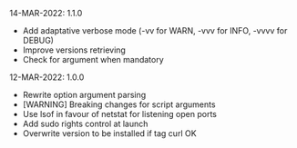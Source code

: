 14-MAR-2022: 1.1.0
- Add adaptative verbose mode (-vv for WARN, -vvv for INFO, -vvvv for DEBUG)
- Improve versions retrieving
- Check for argument when mandatory

12-MAR-2022: 1.0.0
- Rewrite option argument parsing
- [WARNING] Breaking changes for script arguments
- Use lsof in favour of netstat for listening open ports
- Add sudo rights control at launch
- Overwrite version to be installed if tag curl OK